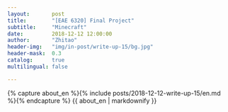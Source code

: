 ```yaml
---
layout:       post
title:        "[EAE 6320] Final Project"
subtitle:     "Minecraft"
date:         2018-12-12 12:00:00
author:       "Zhitao"
header-img:   "img/in-post/write-up-15/bg.jpg"
header-mask:  0.3
catalog:      true
multilingual: false

---
```


<!-- Chinese Version -->
<!-- <div class="zh post-container">
    {% capture about_zh %}{% include posts/2018-08-29-write-up-01/zh.md %}{% endcapture %}
    {{ about_zh | markdownify }}
</div> -->

<!-- English Version -->
<div class="en post-container">
    {% capture about_en %}{% include posts/2018-12-12-write-up-15/en.md %}{% endcapture %}
    {{ about_en | markdownify }}
</div>

